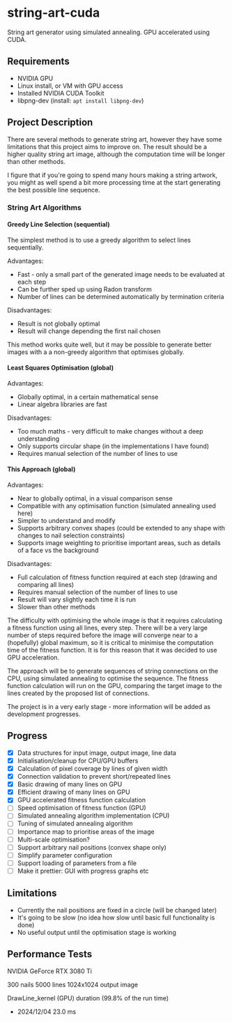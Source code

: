 # string-art-cuda #
String art generator using simulated annealing. GPU accelerated using CUDA.

## Requirements ##

* NVIDIA GPU
* Linux install, or VM with GPU access
* Installed NVIDIA CUDA Toolkit
* libpng-dev (install: `apt install libpng-dev`)


## Project Description ##

There are several methods to generate string art, however they have some limitations that this project aims to improve on.
The result should be a higher quality string art image, although the computation time will be longer than other methods.

I figure that if you're going to spend many hours making a string artwork, you might as well spend a bit more processing time at the start generating the best possible line sequence.

### String Art Algorithms ###

#### Greedy Line Selection (sequential) ####
The simplest method is to use a greedy algorithm to select lines sequentially.

Advantages:
* Fast - only a small part of the generated image needs to be evaluated at each step
* Can be further sped up using Radon transform
* Number of lines can be determined automatically by termination criteria

Disadvantages:
* Result is not globally optimal
* Result will change depending the first nail chosen

This method works quite well, but it may be possible to generate better images with a a non-greedy algorithm that optimises globally.

#### Least Squares Optimisation (global) ####

Advantages:
* Globally optimal, in a certain mathematical sense
* Linear algebra libraries are fast

Disadvantages:
* Too much maths - very difficult to make changes without a deep understanding
* Only supports circular shape (in the implementations I have found)
* Requires manual selection of the number of lines to use

#### This Approach (global) ####

Advantages:
* Near to globally optimal, in a visual comparison sense
* Compatible with any optimisation function (simulated annealing used here)
* Simpler to understand and modify
* Supports arbitrary convex shapes (could be extended to any shape with changes to nail selection constraints)
* Supports image weighting to prioritise important areas, such as details of a face vs the background

Disadvantages:
* Full calculation of fitness function required at each step (drawing and comparing all lines)
* Requires manual selection of the number of lines to use
* Result will vary slightly each time it is run
* Slower than other methods

The difficulty with optimising the whole image is that it requires calculating a fitness function using all lines, every step. There will be a very large number of steps required before the image will converge near to a (hopefully) global maximum, so it is critical to minimise the computation time of the fitness function. It is for this reason that it was decided to use GPU acceleration.

The approach will be to generate sequences of string connections on the CPU, using simulated annealing to optimise the sequence. The fitness function calculation will run on the GPU, comparing the target image to the lines created by the proposed list of connections.

The project is in a very early stage - more information will be added as development progresses.

## Progress ##

- [x] Data structures for input image, output image, line data
- [x] Initialisation/cleanup for CPU/GPU buffers
- [x] Calculation of pixel coverage by lines of given width
- [x] Connection validation to prevent short/repeated lines
- [x] Basic drawing of many lines on GPU
- [x] Efficient drawing of many lines on GPU
- [x] GPU accelerated fitness function calculation
- [ ] Speed optimisation of fitness function (GPU)
- [ ] Simulated annealing algorithm implementation (CPU)
- [ ] Tuning of simulated annealing algorithm
- [ ] Importance map to prioritise areas of the image
- [ ] Multi-scale optimisation?
- [ ] Support arbitrary nail positions (convex shape only)
- [ ] Simplify parameter configuration
- [ ] Support loading of parameters from a file
- [ ] Make it prettier: GUI with progress graphs etc

## Limitations ##

* Currently the nail positions are fixed in a circle (will be changed later)
* It's going to be slow (no idea how slow until basic full functionality is done)
* No useful output until the optimisation stage is working

## Performance Tests ##

NVIDIA GeForce RTX 3080 Ti

300 nails
5000 lines
1024x1024 output image

DrawLine_kernel (GPU) duration (99.8% of the run time)

* 2024/12/04 23.0 ms

